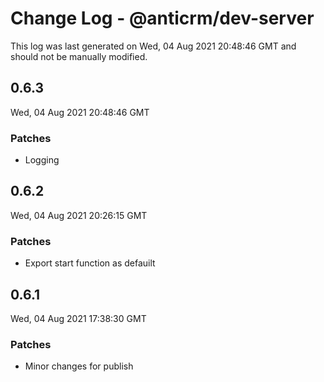 # Change Log - @anticrm/dev-server

This log was last generated on Wed, 04 Aug 2021 20:48:46 GMT and should not be manually modified.

## 0.6.3
Wed, 04 Aug 2021 20:48:46 GMT

### Patches

- Logging

## 0.6.2
Wed, 04 Aug 2021 20:26:15 GMT

### Patches

- Export start function as defauilt

## 0.6.1
Wed, 04 Aug 2021 17:38:30 GMT

### Patches

- Minor changes for publish

